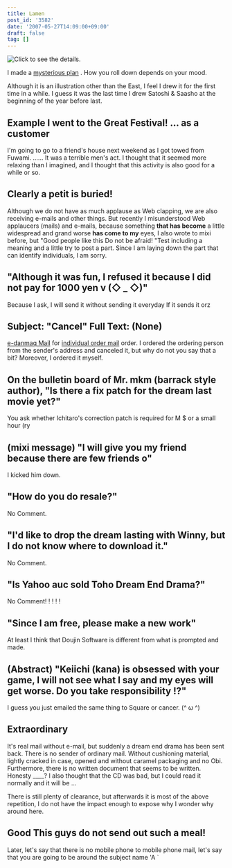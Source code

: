 ```yaml
---
title: Lamen
post_id: '3582'
date: '2007-05-27T14:09:00+09:00'
draft: false
tag: []
---
```


![Click to see the details.](https://danmaq.com/!/RAMTAN1GBRIMM/ram_face_ss.jpg)

I made a [mysterious plan](/!/RAMTAN1GBRIMM/) . How you roll down depends on your mood.

Although it is an illustration other than the East, I feel I drew it for the first time in a while. I guess it was the last time I drew Satoshi & Saasho at the beginning of the year before last.

## Example I went to the Great Festival! ... as a customer

I'm going to go to a friend's house next weekend as I got towed from Fuwami. ...... It was a terrible men's act. I thought that it seemed more relaxing than I imagined, and I thought that this activity is also good for a while or so.

## Clearly a petit is buried!

Although we do not have as much applause as Web clapping, we are also receiving e-mails and other things. But recently I misunderstood Web applaucers (mails) and e-mails, because something **that has become** a little widespread and grand worse **has come to my** eyes, I also wrote to mixi before, but "Good people like this Do not be afraid! "Test including a meaning and a little try to post a part. Since I am laying down the part that can identify individuals, I am sorry.

## "Although it was fun, I refused it because I did not pay for 1000 yen v (◇ _ ◇)"

Because I ask, I will send it without sending it everyday If it sends it orz

## Subject: "Cancel" Full Text: (None)

[e-danmaq Mail](http://e.danmaq.com/) for [individual order mail](http://e.danmaq.com/) order. I ordered the ordering person from the sender's address and canceled it, but why do not you say that a bit? Moreover, I ordered it myself.

## On the bulletin board of Mr. mkm (barrack style author), "Is there a fix patch for the dream last movie yet?"

You ask whether Ichitaro's correction patch is required for M $ or a small hour (ry

## (mixi message) "I will give you my friend because there are few friends o"

I kicked him down.

## "How do you do resale?"

No Comment.

## "I'd like to drop the dream lasting with Winny, but I do not know where to download it."

No Comment.

## "Is Yahoo auc sold Toho Dream End Drama?"

No Comment! ! ! ! !

## "Since I am free, please make a new work"

At least I think that Doujin Software is different from what is prompted and made.

## (Abstract) "Keiichi (kana) is obsessed with your game, I will not see what I say and my eyes will get worse. Do you take responsibility !?"

I guess you just emailed the same thing to Square or cancer. (^ ω ^)

## Extraordinary

It's real mail without e-mail, but suddenly a dream end drama has been sent back. There is no sender of ordinary mail. Without cushioning material, lightly cracked in case, opened and without caramel packaging and no Obi. Furthermore, there is no written document that seems to be written. Honesty ____? I also thought that the CD was bad, but I could read it normally and it will be ...

There is still plenty of clearance, but afterwards it is most of the above repetition, I do not have the impact enough to expose why I wonder why around here.

## Good This guys do not send out such a meal!

Later, let's say that there is no mobile phone to mobile phone mail, let's say that you are going to be around the subject name 'A `